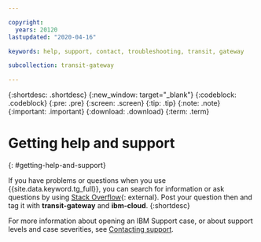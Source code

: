 ```yaml
---

copyright:
  years: 20120
lastupdated: "2020-04-16"

keywords: help, support, contact, troubleshooting, transit, gateway

subcollection: transit-gateway

---
```


{:shortdesc: .shortdesc}
{:new_window: target="_blank"}
{:codeblock: .codeblock}
{:pre: .pre}
{:screen: .screen}
{:tip: .tip}
{:note: .note}
{:important: .important}
{:download: .download}
{:term: .term}

# Getting help and support
{: #getting-help-and-support}

If you have problems or questions when you use {{site.data.keyword.tg_full}}, you can search for information or ask questions by using [Stack Overflow](https://stackoverflow.com/search?q=transit-gateway+ibm-cloud){: external}. Post your question then and tag it with **transit-gateway** and **ibm-cloud**.
{:shortdesc}

For more information about opening an IBM Support case, or about support levels and case severities, see [Contacting support](/docs/get-support?topic=get-support-getting-customer-support).
